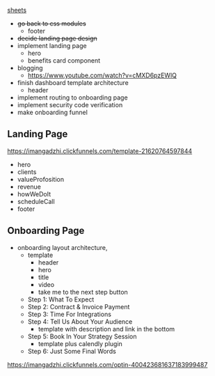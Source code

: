 [sheets](https://docs.google.com/spreadsheets/d/1qMTUF2HlYEqpLwPFnEC7hPlD4xhC9SCTe_lJdE60nwM/edit#gid=0)

- ~~go back to css modules~~
  - footer
- ~~decide landing page design~~
- implement landing page
  - hero
  - benefits card component
- blogging
  - https://www.youtube.com/watch?v=cMXD6pzEWlQ
- finish dashboard template architecture
  - header
- implement routing to onboarding page
- implement security code verification
- make onboarding funnel

## Landing Page

https://imangadzhi.clickfunnels.com/template-21620764597844

- hero
- clients
- valueProfosition
- revenue
- howWeDoIt
- scheduleCall
- footer

## Onboarding Page

- onboarding layout architecture,
  - template
    - header
    - hero
    - title
    - video
    - take me to the next step button
  - Step 1: What To Expect
  - Step 2: Contract & Invoice Payment
  - Step 3: Time For Integrations
  - Step 4: Tell Us About Your Audience
    - template with description and link in the bottom
  - Step 5: Book In Your Strategy Session
    - template plus calendly plugin
  - Step 6: Just Some Final Words

https://imangadzhi.clickfunnels.com/optin-400423681637183999487
